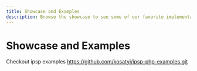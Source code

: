 ```yaml
---
title: Showcase and Examples 
description: Browse the showcase to see some of our favorite implementations
---
```


# Showcase and Examples

Checkout ipsp examples https://github.com/kosatyi/ipsp-php-examples.git